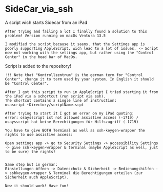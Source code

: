 # SideCar_via_ssh
 A script wich starts Sidecar from an iPad

    After trying and failing a lot I finally found a solution to this problem! Version running on macOs Ventura 13.5

    I modified the script because it seems, that the Settings app is poorly supporting AppleScript, wich lead to a lot of issues. -> Script now not working with the settings app, but rather using the "Control Center" in the head bar of MacOs.

   Script is added to the repository!

    !!! Note that "Kontrollzentrum" is the german term for "Control Center", change it to term used by your system. In English it should be "Control Center".

    After I got this script to run in AppleScript I tried starting it from the iPad via a schortcut (run script via ssh). 
    The shortcut contains a single line of instruction:
    osascript ~Directory/scriptName.scpt

    After trying to start it I got an error on my iPad quoting:
    error: osaysscript ist not allowed assistive access (-1719) / osaysscript hat keine Berechtigungen für Hilfszugriff (-1719)

    You have to give BOTH Terminal as well as ssh-keygen-wrapper the rights to use assistive access:

    Open settings app -> go to Security Settings -> accessibility Settings -> give ssh-keygen-wrapper & terminal (maybe AppleScript as well, just to be sure) the rights!


    Same step but in german:
    Einstellungen öffnen -> Datenschutz & Sicherheit -> Bedienungshilfen -> sshkeygen-wrapper & Terminal die Berechtigungen erteilen (zur Sicherheit auch AppleScript).

    Now it should work! Have fun!